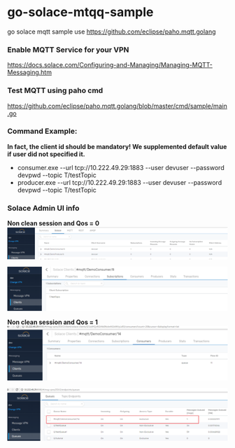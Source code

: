 # go-solace-mtqq-sample
go solace mqtt sample use https://github.com/eclipse/paho.mqtt.golang

### Enable MQTT Service for your VPN
https://docs.solace.com/Configuring-and-Managing/Managing-MQTT-Messaging.htm

### Test MQTT using paho cmd 
https://github.com/eclipse/paho.mqtt.golang/blob/master/cmd/sample/main.go

### Command Example:
**In fact, the client id should be mandatory! We supplemented default value if user did not specified it.**

- consumer.exe --url tcp://10.222.49.29:1883 --user devuser --password devpwd --topic T/testTopic
- producer.exe --url tcp://10.222.49.29:1883 --user devuser --password devpwd --topic T/testTopic

### Solace Admin UI info
**Non clean session and Qos = 0**
![Producer & Consumer Clients](https://github.com/emmansun/go-solace-mqtt-sample/blob/master/solace_mqtt_1.png)

![Consumer's subscription](https://github.com/emmansun/go-solace-mqtt-sample/blob/master/solace_mqtt_2.png)

**Non clean session and Qos = 1**
![Consumer's subscription](https://github.com/emmansun/go-solace-mqtt-sample/blob/master/solace_mqtt_4.png)

![Consumer's subscription](https://github.com/emmansun/go-solace-mqtt-sample/blob/master/solace_mqtt_3.png)
